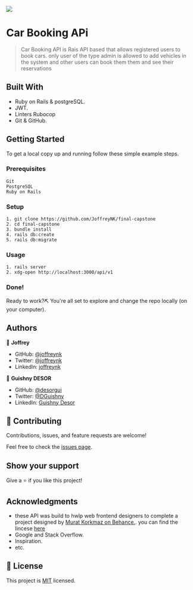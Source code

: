 ![](https://img.shields.io/badge/Microverse-blueviolet)

# Car Booking APi

> Car Booking API is Rais API based that allows registered users to book cars. only user of the type admin is allowed to add vehicles in  the system and other users can book them them and see their reservations

## Built With

- Ruby on Rails & postgreSQL.
- JWT.
- Linters Rubocop
- Git & GitHub.

## Getting Started

To get a local copy up and running follow these simple example steps.

### Prerequisites

    Git
    PostgreSQL
    Ruby on Rails
    
    
    

### Setup

    1. git clone https://github.com/JoffreyNK/final-capstone
    2. cd final-capstone
    3. bundle install
    4. rails db:create
    5. rails db:migrate

### Usage

    1. rails server
    2. xdg-open http://localhost:3000/api/v1
    

### Done!

Ready to work?⛏️ You're all set to explore and change the repo locally (on your computer).

## Authors

👤 **Joffrey**

- GitHub: [@joffreynk](https://github.com/joffreynk)
- Twitter: [@joffreynk](https://twitter.com/joffreynk)
- LinkedIn: [joffreynk](https://linkedin.com/in/joffreynk)

👤 **Guishny DESOR**

- GitHub: [@desorgui](https://github.com/desorgui)
- Twitter: [@DGuishny](https://twitter.com/DGuishny)
- LinkedIn: [Guishny Desor](https://www.linkedin.com/in/guishny-desor-5421a01a9/)

## 🤝 Contributing

Contributions, issues, and feature requests are welcome!

Feel free to check the [issues page](../../issues/).

## Show your support

Give a ⭐️ if you like this project!

## Acknowledgments

- these API was build to hwlp web frontend designers to complete a project designed by  [Murat Korkmaz on Behance.](https://www.behance.net/muratk). you can find the lincese [here](https://creativecommons.org/licenses/by-nc/4.0/)
- Google and Stack Overflow.
- Inspiration.
- etc.

## 📝 License

This project is [MIT](./MIT.md) licensed.
